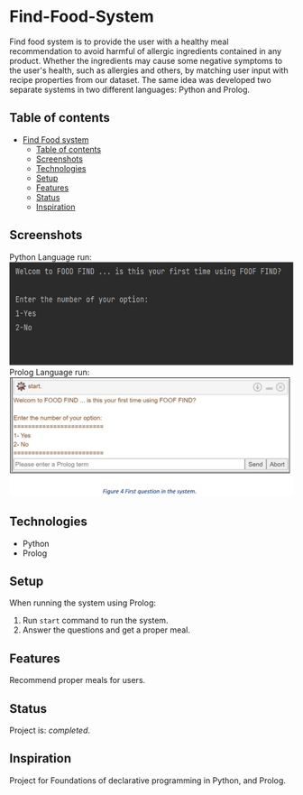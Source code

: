 # Find-Food-System
Find food system is to provide the user with a healthy meal recommendation to avoid harmful of allergic ingredients contained in any product. 
Whether the ingredients may cause some negative symptoms to the user's health, such as allergies and others, by matching user input with recipe properties from our dataset.
The same idea was developed two separate systems in two different languages: Python and Prolog.

## Table of contents
- [Find Food system](#Find-Food-System)
  - [Table of contents](#table-of-contents)
  - [Screenshots](#screenshots)
  - [Technologies](#technologies)
  - [Setup](#setup)
  - [Features](#features)
  - [Status](#status)
  - [Inspiration](#inspiration)

## Screenshots
Python Language run:
![Example screenshot](ex1.png)
Prolog Language run:
![Example screenshot](ex2.png)


## Technologies
* Python
* Prolog

## Setup
When running the system using Prolog:
1. Run ```start``` command to run the system.
2. Answer the questions and get a proper meal.

## Features
Recommend proper meals for users.

## Status
Project is: _completed_.
## Inspiration
Project for Foundations of declarative programming in Python, and Prolog.
